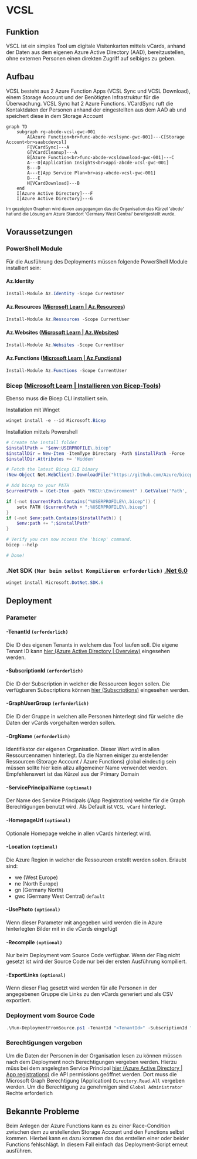 # VCSL

## Funktion

VSCL ist ein simples Tool um digitale Visitenkarten mittels vCards, anhand der Daten aus dem eigenen Azure Active Directory (AAD), bereitzustellen, ohne externen Personen einen direkten Zugriff auf selbiges zu geben.

## Aufbau

VCSL besteht aus 2 Azure Function Apps (VCSL Sync und VCSL Download), einem Storage Account und der Benötigten Infrastruktur für die Überwachung.
VCSL Sync hat 2 Azure Functions. VCardSync ruft die Kontaktdaten der Personen anhand der eingestellten aus dem AAD ab und speichert diese in dem Storage Account

```mermaid
graph TD
    subgraph rg-abcde-vcsl-gwc-001
        A[Azure Function<br>func-abcde-vcslsync-gwc-001]---C[Storage Account<br>saabcdevcsl]
        F[VCardSync]---A
        G[VCardCleanup]---A
        B[Azure Function<br>func-abcde-vcsldownload-gwc-001]---C
        A---D[Application Insights<br>appi-abcde-vcsl-gwc-001]
        B---D
        A---E[App Service Plan<br>asp-abcde-vcsl-gwc-001]
        B---E
        H[VCardDownload]---B
    end
    I[Azure Active Directory]---F
    I[Azure Active Directory]---G
```

<sub>Im gezeigten Graphen wird davon ausgegangen das die Organisation das Kürzel 'abcde' hat und die Lösung am Azure Standort 'Germany West Central' bereitgestellt wurde.</sub>

## Voraussetzungen

### PowerShell Module

Für die Ausführung des Deployments müssen folgende PowerShell Module installiert sein:

#### Az.Identity

``` PowerShell
Install-Module Az.Identity -Scope CurrentUser
```

#### Az.Resources ([Microsoft Learn | Az.Resources](https://learn.microsoft.com/en-us/powershell/module/az.resources/))

``` PowerShell
Install-Module Az.Ressources -Scope CurrentUser
```

#### Az.Websites ([Microsoft Learn | Az.Websites](https://learn.microsoft.com/en-us/powershell/module/az.websites/))

``` PowerShell
Install-Module Az.Websites -Scope CurrentUser
```

#### Az.Functions ([Microsoft Learn | Az.Functions](https://learn.microsoft.com/en-us/powershell/module/az.functions/))

``` PowerShell
Install-Module Az.Functions -Scope CurrentUser
```

### Bicep ([Microsoft Learn | Installieren von Bicep-Tools](https://learn.microsoft.com/de-de/azure/azure-resource-manager/bicep/install))

Ebenso muss die Bicep CLI installiert sein.

Installation mit Winget

``` PowerShell
winget install -e --id Microsoft.Bicep
```

Installation mittels Powershell

``` PowerShell
# Create the install folder
$installPath = "$env:USERPROFILE\.bicep"
$installDir = New-Item -ItemType Directory -Path $installPath -Force
$installDir.Attributes += 'Hidden'

# Fetch the latest Bicep CLI binary
(New-Object Net.WebClient).DownloadFile("https://github.com/Azure/bicep/releases/latest/download/bicep-win-x64.exe", "$installPath\bicep.exe")

# Add bicep to your PATH
$currentPath = (Get-Item -path "HKCU:\Environment" ).GetValue('Path', '', 'DoNotExpandEnvironmentNames')

if (-not $currentPath.Contains("%USERPROFILE%\.bicep")) { 
    setx PATH ($currentPath + ";%USERPROFILE%\.bicep") 
}
if (-not $env:path.Contains($installPath)) { 
    $env:path += ";$installPath" 
}

# Verify you can now access the 'bicep' command.
bicep --help

# Done!
```

### .Net SDK `(Nur beim selbst Kompilieren erforderlich)` [.Net 6.0](https://dotnet.microsoft.com/en-us/download/dotnet/6.0)

``` PowerShell
winget install Microsoft.DotNet.SDK.6
```

## Deployment

### Parameter

#### -TenantId `(erforderlich)`

Die ID des eigenen Tenants in welchem das Tool laufen soll. Die eigene Tenant ID kann [hier (Azure Active Directory | Overview)](https://portal.azure.com/#view/Microsoft_AAD_IAM/ActiveDirectoryMenuBlade/~/Overview) eingesehen werden.

#### -SubscriptionId `(erforderlich)`

Die ID der Subscription in welcher die Ressourcen liegen sollen. Die verfügbaren Subscriptions können [hier (Subscriptions)](https://portal.azure.com/#view/Microsoft_Azure_Billing/SubscriptionsBlade) eingesehen werden.

#### -GraphUserGroup `(erforderlich)`

Die ID der Gruppe in welchen alle Personen hinterlegt sind für welche die Daten der vCards vorgehalten werden sollen.

#### -OrgName `(erforderlich)`

Identifikator der eigenen Organisation. Dieser Wert wird in allen Ressourcennamen hinterlegt. Da die Namen einiger zu erstellender Ressourcen (Storage Account / Azure Functions) global eindeutig sein müssen sollte hier kein allzu allgemeiner Name verwendet werden. Empfehlenswert ist das Kürzel aus der Primary Domain

#### -ServicePrincipalName `(optional)`

Der Name des Service Principals (/App Registration) welche für die Graph Berechtigungen benutzt wird. Als Default ist `VCSL vCard` hinterlegt.

#### -HomepageUrl `(optional)`

Optionale Homepage welche in allen vCards hinterlegt wird.

#### -Location `(optional)`

Die Azure Region in welcher die Ressourcen erstellt werden sollen. Erlaubt sind:

- we (West Europe)
- ne (North Europe)
- gn (Germany North)
- gwc (Germany West Central) `default`

#### -UsePhoto `(optional)`

Wenn dieser Parameter mit angegeben wird werden die in Azure hinterlegten Bilder mit in die vCards eingefügt

#### -Recompile `(optional)`

Nur beim Deployment vom Source Code verfügbar. Wenn der Flag nicht gesetzt ist wird der Source Code nur bei der ersten Ausführung kompiliert.

#### -ExportLinks `(optional)`

Wenn dieser Flag gesetzt wird werden für alle Personen in der angegebenen Gruppe die Links zu den vCards generiert und als CSV exportiert.

<!-- ### Deployment vom Release

``` PowerShell
.\Run-Deployment.ps1 -TenantId "<TenantId>" -SubscriptionId "<SubscriptionId>" -GraphUserGroup "<GroupId (Aus Azure)>" -OrgName "<OrgName>" -HomepageUrl "<HomepageUrl>" -UsePhoto
``` -->

### Deployment vom Source Code

``` PowerShell
.\Run-DeploymentFromSource.ps1 -TenantId "<TenantId>" -SubscriptionId "<SubscriptionId>" -GraphUserGroup "<GroupId>" -OrgName "<OrgName>" -HomepageUrl "<HomepageUrl>" -UsePhoto -Recompile
```

### Berechtigungen vergeben

Um die Daten der Personen in der Organisation lesen zu können müssen nach dem Deployment noch Berechtigungen vergeben werden. Hierzu müss bei dem angelegten Service Principal [hier (Azure Active Directory | App registrations)](https://portal.azure.com/#view/Microsoft_AAD_IAM/ActiveDirectoryMenuBlade/~/RegisteredApps) die API permissions geöffnet werden. Dort muss die Microsoft Graph Berechtigung (Application) `Directory.Read.All` vergeben werden. Um die Berechtigung zu genehmigen sind `Global Administrator` Rechte erforderlich

## Bekannte Probleme

Beim Anlegen der Azure Functions kann es zu einer Race-Condition zwischen dem zu erstellenden Storage Account und den Functions selbst kommen. Hierbei kann es dazu kommen das das erstellen einer oder beider Functions fehlschlägt. In diesem Fall einfach das Deployment-Script erneut ausführen.
